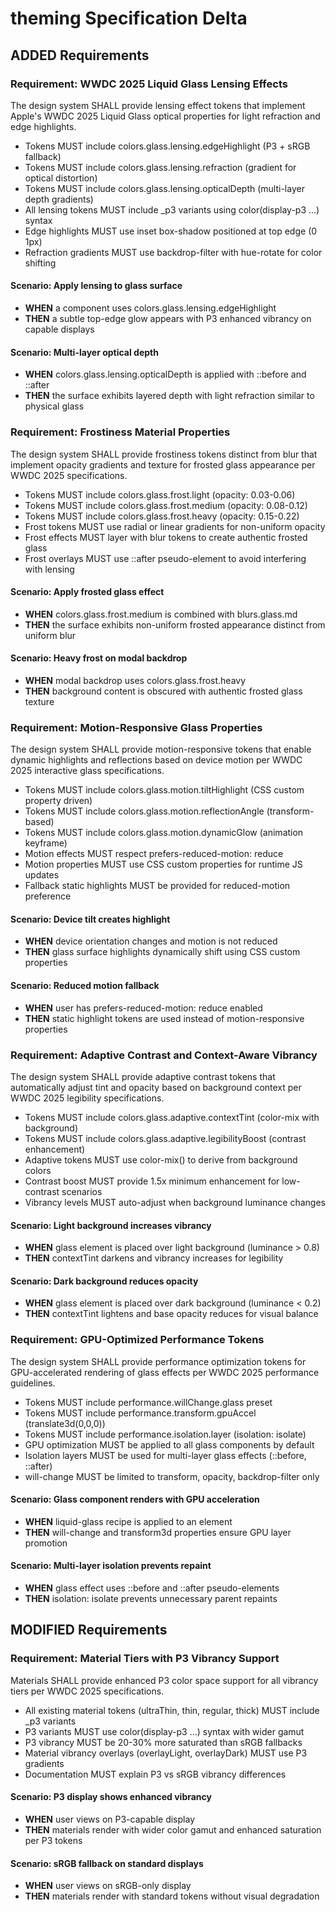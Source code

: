 # theming Specification Delta

## ADDED Requirements

### Requirement: WWDC 2025 Liquid Glass Lensing Effects
The design system SHALL provide lensing effect tokens that implement Apple's WWDC 2025 Liquid Glass optical properties for light refraction and edge highlights.

- Tokens MUST include colors.glass.lensing.edgeHighlight (P3 + sRGB fallback)
- Tokens MUST include colors.glass.lensing.refraction (gradient for optical distortion)
- Tokens MUST include colors.glass.lensing.opticalDepth (multi-layer depth gradients)
- All lensing tokens MUST include _p3 variants using color(display-p3 ...) syntax
- Edge highlights MUST use inset box-shadow positioned at top edge (0 1px)
- Refraction gradients MUST use backdrop-filter with hue-rotate for color shifting

#### Scenario: Apply lensing to glass surface
- **WHEN** a component uses colors.glass.lensing.edgeHighlight
- **THEN** a subtle top-edge glow appears with P3 enhanced vibrancy on capable displays

#### Scenario: Multi-layer optical depth
- **WHEN** colors.glass.lensing.opticalDepth is applied with ::before and ::after
- **THEN** the surface exhibits layered depth with light refraction similar to physical glass

### Requirement: Frostiness Material Properties
The design system SHALL provide frostiness tokens distinct from blur that implement opacity gradients and texture for frosted glass appearance per WWDC 2025 specifications.

- Tokens MUST include colors.glass.frost.light (opacity: 0.03-0.06)
- Tokens MUST include colors.glass.frost.medium (opacity: 0.08-0.12)
- Tokens MUST include colors.glass.frost.heavy (opacity: 0.15-0.22)
- Frost tokens MUST use radial or linear gradients for non-uniform opacity
- Frost effects MUST layer with blur tokens to create authentic frosted glass
- Frost overlays MUST use ::after pseudo-element to avoid interfering with lensing

#### Scenario: Apply frosted glass effect
- **WHEN** colors.glass.frost.medium is combined with blurs.glass.md
- **THEN** the surface exhibits non-uniform frosted appearance distinct from uniform blur

#### Scenario: Heavy frost on modal backdrop
- **WHEN** modal backdrop uses colors.glass.frost.heavy
- **THEN** background content is obscured with authentic frosted glass texture

### Requirement: Motion-Responsive Glass Properties
The design system SHALL provide motion-responsive tokens that enable dynamic highlights and reflections based on device motion per WWDC 2025 interactive glass specifications.

- Tokens MUST include colors.glass.motion.tiltHighlight (CSS custom property driven)
- Tokens MUST include colors.glass.motion.reflectionAngle (transform-based)
- Tokens MUST include colors.glass.motion.dynamicGlow (animation keyframe)
- Motion effects MUST respect prefers-reduced-motion: reduce
- Motion properties MUST use CSS custom properties for runtime JS updates
- Fallback static highlights MUST be provided for reduced-motion preference

#### Scenario: Device tilt creates highlight
- **WHEN** device orientation changes and motion is not reduced
- **THEN** glass surface highlights dynamically shift using CSS custom properties

#### Scenario: Reduced motion fallback
- **WHEN** user has prefers-reduced-motion: reduce enabled
- **THEN** static highlight tokens are used instead of motion-responsive properties

### Requirement: Adaptive Contrast and Context-Aware Vibrancy
The design system SHALL provide adaptive contrast tokens that automatically adjust tint and opacity based on background context per WWDC 2025 legibility specifications.

- Tokens MUST include colors.glass.adaptive.contextTint (color-mix with background)
- Tokens MUST include colors.glass.adaptive.legibilityBoost (contrast enhancement)
- Adaptive tokens MUST use color-mix() to derive from background colors
- Contrast boost MUST provide 1.5x minimum enhancement for low-contrast scenarios
- Vibrancy levels MUST auto-adjust when background luminance changes

#### Scenario: Light background increases vibrancy
- **WHEN** glass element is placed over light background (luminance > 0.8)
- **THEN** contextTint darkens and vibrancy increases for legibility

#### Scenario: Dark background reduces opacity
- **WHEN** glass element is placed over dark background (luminance < 0.2)
- **THEN** contextTint lightens and base opacity reduces for visual balance

### Requirement: GPU-Optimized Performance Tokens
The design system SHALL provide performance optimization tokens for GPU-accelerated rendering of glass effects per WWDC 2025 performance guidelines.

- Tokens MUST include performance.willChange.glass preset
- Tokens MUST include performance.transform.gpuAccel (translate3d(0,0,0))
- Tokens MUST include performance.isolation.layer (isolation: isolate)
- GPU optimization MUST be applied to all glass components by default
- Isolation layers MUST be used for multi-layer glass effects (::before, ::after)
- will-change MUST be limited to transform, opacity, backdrop-filter only

#### Scenario: Glass component renders with GPU acceleration
- **WHEN** liquid-glass recipe is applied to an element
- **THEN** will-change and transform3d properties ensure GPU layer promotion

#### Scenario: Multi-layer isolation prevents repaint
- **WHEN** glass effect uses ::before and ::after pseudo-elements
- **THEN** isolation: isolate prevents unnecessary parent repaints

## MODIFIED Requirements

### Requirement: Material Tiers with P3 Vibrancy Support
Materials SHALL provide enhanced P3 color space support for all vibrancy tiers per WWDC 2025 specifications.

- All existing material tokens (ultraThin, thin, regular, thick) MUST include _p3 variants
- P3 variants MUST use color(display-p3 ...) syntax with wider gamut
- P3 vibrancy MUST be 20-30% more saturated than sRGB fallbacks
- Material vibrancy overlays (overlayLight, overlayDark) MUST use P3 gradients
- Documentation MUST explain P3 vs sRGB vibrancy differences

#### Scenario: P3 display shows enhanced vibrancy
- **WHEN** user views on P3-capable display
- **THEN** materials render with wider color gamut and enhanced saturation per P3 tokens

#### Scenario: sRGB fallback on standard displays
- **WHEN** user views on sRGB-only display
- **THEN** materials render with standard tokens without visual degradation
